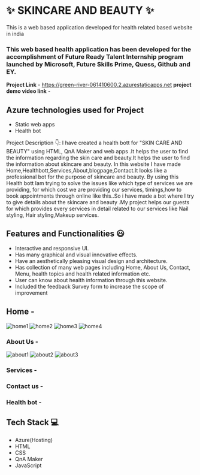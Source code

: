 # ✨  SKINCARE AND BEAUTY ✨

This is a web based application developed for health related based website in india

### This web based health application has been developed for the accomplishment of Future Ready Talent Internship program launched by Microsoft, Future Skills Prime, Quess, Github and EY.


**Project Link** - https://green-river-061410600.2.azurestaticapps.net
**project demo video link** -

## Azure technologies used for Project

- Static web apps
- Health bot

Project Description 👇:
I have created a health bott for "SKIN CARE AND BEAUTY" using HTML, QnA Maker and web apps .It helps the user to find the information regarding the skin care and beauty.It helps the user to find the information about skincare and beauty. In this website I have made Home,Healthbott,Services,About,blogpage,Contact.It looks like a professional bot for the purpose of skincare and beauty. By using this Health bott Iam trying to solve the issues like which type of services we are providing, for which cost we are providing our services, timings,how to book appointments through online like this..So i have made a bot where I try to give details about the skincare and beauty .My project helps our guests for which provides every services in detail related to our services like Nail styling, Hair styling,Makeup services.

## Features and Functionalities 😃

- Interactive and responsive UI.
- Has many graphical and visual innovative effects.
- Have an aesthetically pleasing visual design and architecture.
- Has collection of many web pages including Home, About Us, Contact, Menu, health topics and health related information etc.
- User can know about health information through this website.
- Included the feedback Survey form to increase the scope of improvement 

## Home -
![home1](https://user-images.githubusercontent.com/116955279/205671149-838284ff-a672-413b-89c6-32d382e3cde2.png)
![home2](https://user-images.githubusercontent.com/116955279/205671161-082e077b-3b52-4501-b977-41e9c3185437.png)
![home3](https://user-images.githubusercontent.com/116955279/205671164-7d37f128-8cb5-4841-906d-74179b4a83e0.png)
![home4](https://user-images.githubusercontent.com/116955279/205671169-a1ae169f-6c5b-434d-96f4-cc84515a47ff.png)


   

### About Us -
![about1](https://user-images.githubusercontent.com/116955279/205671707-26fe4115-30ac-41c1-a96b-ad6244a23b80.png)
![about2](https://user-images.githubusercontent.com/116955279/205671716-364f522a-bdd2-471f-b0fa-6431e3c8265e.png)
![about3](https://user-images.githubusercontent.com/116955279/205671721-67b3d7f9-d0ca-499f-95ab-2c44537b9a99.png)




### Services -





### Contact us -




### Health bot -




## Tech Stack 💻

- Azure(Hosting)
- HTML
- CSS
- QnA Maker
- JavaScript
